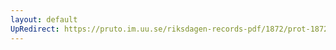 ```yaml
---
layout: default
UpRedirect: https://pruto.im.uu.se/riksdagen-records-pdf/1872/prot-1872--ak--322.pdf
---
```

